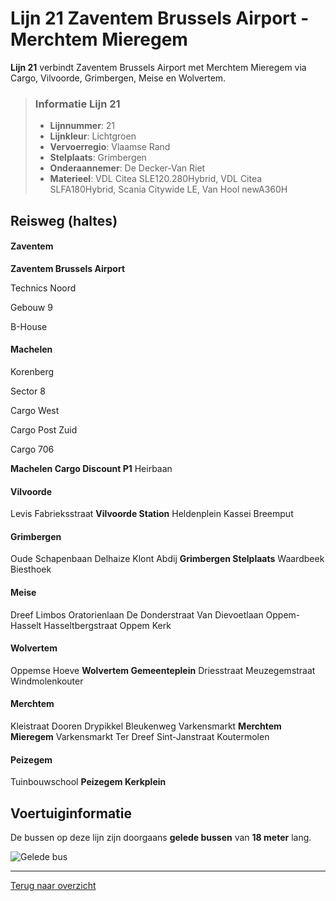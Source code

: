 # Lijn 21 Zaventem Brussels Airport - Merchtem Mieregem

**Lijn 21** verbindt Zaventem Brussels Airport met Merchtem Mieregem via Cargo, Vilvoorde, Grimbergen, Meise en Wolvertem.

> ### Informatie Lijn 21
> - **Lijnnummer**: 21
> - **Lijnkleur**: Lichtgroen
> - **Vervoerregio**: Vlaamse Rand
> - **Stelplaats**: Grimbergen
> - **Onderaannemer**: De Decker-Van Riet
> - **Materieel**: VDL Citea SLE120.280Hybrid, VDL Citea SLFA180Hybrid, Scania Citywide LE, Van Hool newA360H

## Reisweg (haltes)
#### **Zaventem**

**Zaventem Brussels Airport**

Technics Noord

Gebouw 9

B-House

#### **Machelen**

Korenberg

Sector 8

Cargo West

Cargo Post Zuid

Cargo 706

**Machelen Cargo Discount P1**
Heirbaan
#### **Vilvoorde**
Levis
Fabrieksstraat
**Vilvoorde Station**
Heldenplein
Kassei
Breemput
#### **Grimbergen**
Oude Schapenbaan
Delhaize
Klont
Abdij
**Grimbergen Stelplaats**
Waardbeek
Biesthoek
#### **Meise**
Dreef
Limbos
Oratorienlaan
De Donderstraat
Van Dievoetlaan
Oppem-Hasselt
Hasseltbergstraat
Oppem Kerk
#### **Wolvertem**
Oppemse Hoeve
**Wolvertem Gemeenteplein**
Driesstraat
Meuzegemstraat
Windmolenkouter
#### **Merchtem**
Kleistraat
Dooren
Drypikkel
Bleukenweg
Varkensmarkt
**Merchtem Mieregem**
Varkensmarkt
Ter Dreef
Sint-Janstraat
Koutermolen
#### **Peizegem**
Tuinbouwschool
**Peizegem Kerkplein**


## Voertuiginformatie
De bussen op deze lijn zijn doorgaans **gelede bussen** van **18 meter** lang.

![Gelede bus](https://example.com/geledebus.jpg)

---

[Terug naar overzicht](../README.md)
